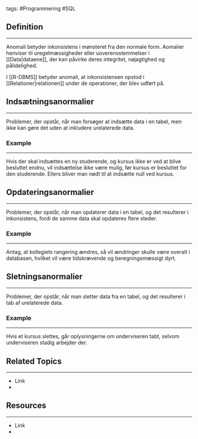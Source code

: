 tags: #Programmering #SQL

## Definition 
---
Anomali betyder inkonsistens i mønsteret fra den normale form. 
Aomalier henviser til uregelmæssigheder eller uoverensstemmelser i [[Data|dataene]], der kan påvirke deres integritet, nøjagtighed og pålidelighed. 

I [[R-DBMS]] betyder anomali, at inkonsistensen opstod i [[Relationer|relationen]] under de operationer, der blev udført på.
## Indsætningsanormalier
---
Problemer, der opstår, når man forsøger at indsætte data i en tabel, men ikke kan gøre det uden at inkludere urelaterede data.

### Example
---
Hvis der skal indsættes en ny studerende, og kursus ikke er ved at blive besluttet endnu, vil indsættelse ikke være mulig, før kursus er besluttet for den studerende. 
Ellers bliver man nødt til at indsætte null ved kursus.

## Opdateringsanormalier
---
Problemer, der opstår, når man opdaterer data i en tabel, og det resulterer i inkonsistens, fordi de samme data skal opdateres flere steder.

### Example
---
Antag, at kollegiets rangering ændres, så vil ændringer skulle være overalt i databasen, hvilket vil være tidskrævende og beregningsmæssigt dyrt.

## Sletningsanormalier
---
Problemer, der opstår, når man sletter data fra en tabel, og det resulterer i tab af urelaterede data.

### Example
---
Hvis et kursus slettes, går oplysningerne om underviseren tabt, selvom underviseren stadig arbejder der.

## Related Topics
---
- Link
- 

## Resources
---
- Link
- 